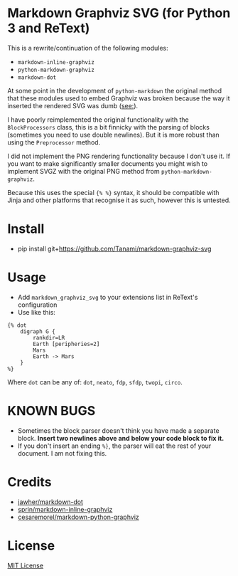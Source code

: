 Markdown Graphviz SVG (for Python 3 and ReText)
===============================================

This is a rewrite/continuation of the following modules:
 - `markdown-inline-graphviz`
 - `python-markdown-graphviz`
 - `markdown-dot`

At some point in the development of `python-markdown` the original method that these modules used to embed Graphviz was broken because the way it inserted the rendered SVG was dumb ([see:](https://github.com/cesaremorel/markdown-inline-graphviz/issues/6)).

I have poorly reimplemented the original functionality with the `BlockProcessors` class, this is a bit finnicky with the parsing of blocks (sometimes you need to use double newlines). But it is more robust than using the `Preprocessor` method.

I did not implement the PNG rendering functionality because I don't use it. If you want to make significantly smaller documents you might wish to implement SVGZ with the original PNG method from `python-markdown-graphviz`.

Because this uses the special `{% %}` syntax, it should be compatible with Jinja and other platforms that recognise it as such, however this is untested.

# Install
 - pip install git+https://github.com/Tanami/markdown-graphviz-svg

# Usage
 - Add `markdown_graphviz_svg` to your extensions list in ReText's configuration
 - Use like this:

```
{% dot
    digraph G {
        rankdir=LR
        Earth [peripheries=2]
        Mars
        Earth -> Mars
    }
%}
```

Where `dot` can be any of: `dot`, `neato`, `fdp`, `sfdp`, `twopi`, `circo`.

# KNOWN BUGS
 - Sometimes the block parser doesn't think you have made a separate block. **Insert two newlines above and below your code block to fix it.**
 - If you don't insert an ending `%}`, the parser will eat the rest of your document. I am not fixing this.

# Credits

- [jawher/markdown-dot](https://github.com/jawher/markdown-dot)
- [sprin/markdown-inline-graphviz](https://github.com/sprin/markdown-inline-graphviz)
- [cesaremorel/markdown-python-graphviz](https://github.com/cesaremorel/markdown-inline-graphviz)


# License
[MIT License](http://www.opensource.org/licenses/mit-license.php)
